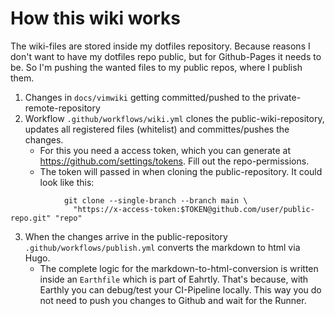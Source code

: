 # How this wiki works

The wiki-files are stored inside my dotfiles repository. Because reasons
I don\'t want to have my dotfiles repo public, but for Github-Pages it
needs to be. So I\'m pushing the wanted files to my public repos, where
I publish them.


1. Changes in `docs/vimwiki` getting committed/pushed to the private-remote-repository
2. Workflow `.github/workflows/wiki.yml` clones the public-wiki-repository, updates all registered files (whitelist) and committes/pushes the changes. 
    - For this you need a access token, which you can generate at https://github.com/settings/tokens. Fill out the repo-permissions.
    - The token will passed in when cloning the public-repository. It could look like this:
```
            git clone --single-branch --branch main \
              "https://x-access-token:$TOKEN@github.com/user/public-repo.git" "repo"
```
3. When the changes arrive in the public-repository `.github/workflows/publish.yml` converts the markdown to html via Hugo.
    - The complete logic for the markdown-to-html-conversion is written inside an `Earthfile` which is part of Eahrtly. That\'s because, with Earthly you can debug/test your CI-Pipeline locally. This way you do not need to push you changes to Github and wait for the Runner.
